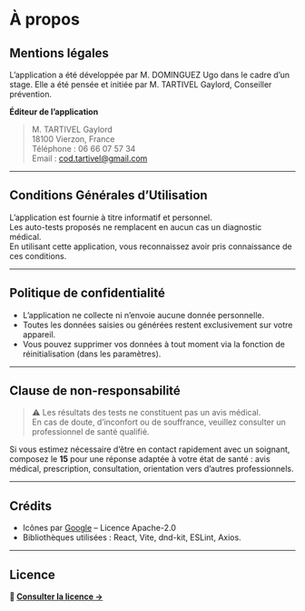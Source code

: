 # À propos

## Mentions légales

L’application a été développée par M. DOMINGUEZ Ugo dans le cadre d’un stage. Elle a été pensée et initiée par M. TARTIVEL Gaylord, Conseiller prévention.

**Éditeur de l’application**  
> M. TARTIVEL Gaylord  
> 18100 Vierzon, France  
> Téléphone : 06 66 07 57 34  
> Email : cod.tartivel@gmail.com  

---

## Conditions Générales d’Utilisation

L’application est fournie à titre informatif et personnel.  
Les auto-tests proposés ne remplacent en aucun cas un diagnostic médical.  
En utilisant cette application, vous reconnaissez avoir pris connaissance de ces conditions.

---

## Politique de confidentialité

- L’application ne collecte ni n’envoie aucune donnée personnelle.
- Toutes les données saisies ou générées restent exclusivement sur votre appareil.
- Vous pouvez supprimer vos données à tout moment via la fonction de réinitialisation (dans les paramètres).

---

## Clause de non-responsabilité

> ⚠️ Les résultats des tests ne constituent pas un avis médical.  
> En cas de doute, d’inconfort ou de souffrance, veuillez consulter un professionnel de santé qualifié.

Si vous estimez nécessaire d’être en contact rapidement avec un soignant, composez le **15** pour une réponse adaptée à votre état de santé : avis médical, prescription, consultation, orientation vers d’autres professionnels.

---

## Crédits

- Icônes par [Google](https://github.com/google/material-design-icons) – Licence Apache-2.0  
- Bibliothèques utilisées : React, Vite, dnd-kit, ESLint, Axios.  

---

## Licence

**🔗 [Consulter la licence ->](https://github.com/cmoi-ugo/santest/blob/main/EULA.md)**
